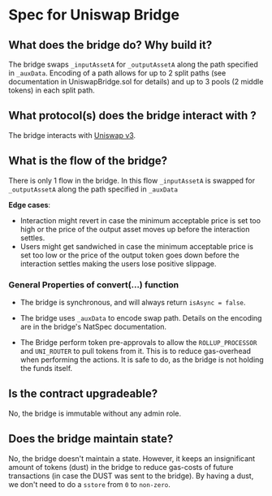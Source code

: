 # Spec for Uniswap Bridge

## What does the bridge do? Why build it?

The bridge swaps `_inputAssetA` for `_outputAssetA` along the path specified in `_auxData`.
Encoding of a path allows for up to 2 split paths (see documentation in UniswapBridge.sol for details) and up to 3 pools (2 middle tokens) in each split path.

## What protocol(s) does the bridge interact with ?

The bridge interacts with [Uniswap v3](https://docs.uniswap.org/protocol/introduction).

## What is the flow of the bridge?

There is only 1 flow in the bridge.
In this flow `_inputAssetA` is swapped for `_outputAssetA` along the path specified in `_auxData`

**Edge cases**:

- Interaction might revert in case the minimum acceptable price is set too high or the price of the output asset moves up before the interaction settles.
- Users might get sandwiched in case the minimum acceptable price is set too low or the price of the output token goes down before the interaction settles making the users lose positive slippage.

### General Properties of convert(...) function

- The bridge is synchronous, and will always return `isAsync = false`.

- The bridge uses `_auxData` to encode swap path.
  Details on the encoding are in the bridge's NatSpec documentation.

- The Bridge perform token pre-approvals to allow the `ROLLUP_PROCESSOR` and `UNI_ROUTER` to pull tokens from it.
  This is to reduce gas-overhead when performing the actions. It is safe to do, as the bridge is not holding the funds itself.

## Is the contract upgradeable?

No, the bridge is immutable without any admin role.

## Does the bridge maintain state?

No, the bridge doesn't maintain a state.
However, it keeps an insignificant amount of tokens (dust) in the bridge to reduce gas-costs of future transactions (in case the DUST was sent to the bridge).
By having a dust, we don't need to do a `sstore` from `0` to `non-zero`.
